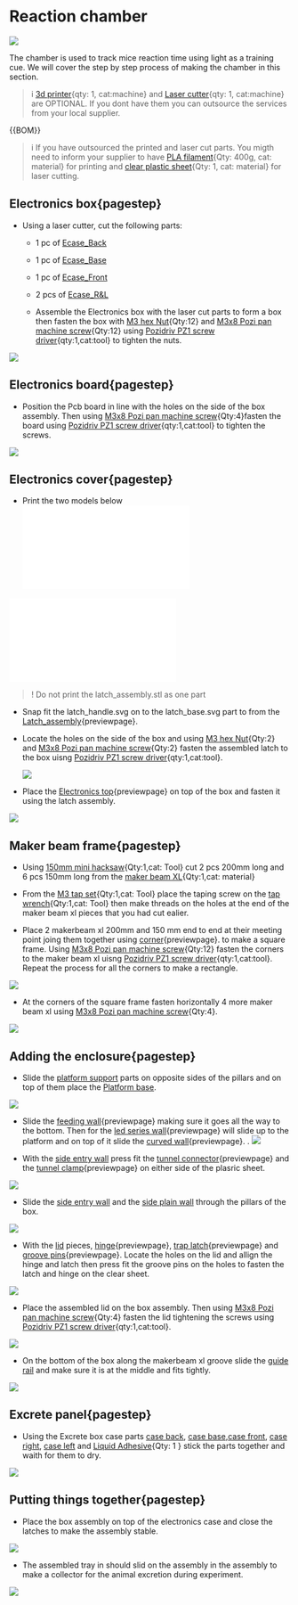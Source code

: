 [3d printer]:Parts.yaml#3dprinter
[Laser cutter]:Parts.yaml#Lasercutter
[PLA filament]:Parts.yaml#PLAfilament
[clear plastic sheet]:Parts.yaml#ClearSheet
[maker beam XL]:Parts.yaml#MakerBeamXL
[150mm mini hacksaw]:Parts.yaml#Hacksaw
[M3 tap set]:Parts.yaml#M3tapset
[tap wrench]:Parts.yaml#Tapwrench
[2mm Hex key]:Parts.yaml#2mmHexkey
[Pozidriv PZ1 screw driver]:Parts.yaml#PozidrivPZ1
[M3x8 Pozi pan machine screw]:Parts.yaml#M3X12mmPozipanscrews
[M3 hex Nut]:Parts.yaml#M3hexnut
[Liquid Adhesive]:Parts.yaml#Adhesive


# Reaction chamber
![](images/Ass_full.PNG)

The chamber is used to track mice reaction time using light as a training cue. We will cover the step by step process of making the chamber in this section. 
>i [3d printer]{qty: 1, cat:machine} and  [Laser cutter]{qty: 1, cat:machine}  are OPTIONAL. If you dont have them you can outsource the services from your local supplier. 

{{BOM}}

>i If you have outsourced the printed and laser cut parts.  You migth need to inform your supplier to have  [PLA filament]{Qty: 400g, cat: material} for printing and [clear plastic sheet]{Qty: 1, cat: material} for laser cutting.


## Electronics box{pagestep}
 + Using a laser cutter, cut the following parts:
     + 1 pc of [Ecase_Back](models/Ecase_Back.svg)
     + 1 pc of [Ecase_Base](models/Ecase_Base.svg)
     + 1 pc of [Ecase_Front](models/Ecase_Front.svg)
     +  2 pcs of [Ecase_R&L](models/Ecase_RnL.svg)

   + Assemble the Electronics box with the laser cut parts to form a box then fasten the box with [M3 hex Nut]{Qty:12} and  [M3x8 Pozi pan machine screw]{Qty:12} using [Pozidriv PZ1 screw driver]{qty:1,cat:tool} to tighten the nuts.

![](images/Electronics_base.PNG)

## Electronics board{pagestep}

   + Position the Pcb board in line with the holes on the side of the box assembly. Then using  [M3x8 Pozi pan machine screw]{Qty:4}fasten the board using  [Pozidriv PZ1 screw driver]{qty:1,cat:tool} to tighten the screws.

![](images/Electronics_base1.PNG)

## Electronics cover{pagestep}

  + Print the two models below
![](models/Latch_handle.stl) 

![](models/Latch_base.stl)

>! Do not print the latch_assembly.stl as one part 

   + Snap fit the latch_handle.svg on to the latch_base.svg part to from the [Latch_assembly](models/Latch_assembly.stl){previewpage}.


 + Locate the holes on the side of the box and using [M3 hex Nut]{Qty:2} and [M3x8 Pozi pan machine screw]{Qty:2} fasten the assembled latch to the box uisng [Pozidriv PZ1 screw driver]{qty:1,cat:tool}.   

   ![](images/Electronics_base2.PNG)

 + Place the [Electronics top](models/Electronics_top.stl){previewpage} on top of the box and fasten it using the latch assembly.

![](images/Electronics_base3.PNG)

## Maker beam frame{pagestep}

 + Using [150mm mini hacksaw]{Qty:1,cat: Tool} cut 2 pcs 200mm long and 6 pcs 150mm long from the [maker beam XL]{Qty:1,cat: material}
 
  + From the [M3 tap set]{Qty:1,cat: Tool} place the taping screw on the [tap wrench]{Qty:1,cat: Tool} then make threads on the holes at the end of the maker beam xl pieces that you had cut ealier. 

  + Place 2 makerbeam xl 200mm and 150 mm end to end at their meeting point joing them together using [corner](models/corner.stl){previewpage}. to make a square frame. Using [M3x8 Pozi pan machine screw]{Qty:12} fasten the corners to the maker beam xl uisng [Pozidriv PZ1 screw driver]{qty:1,cat:tool}. Repeat the process for all the corners to make a rectangle.

  ![](images/Maker_base.PNG)

  + At the corners of the square frame fasten horizontally 4 more maker beam xl using [M3x8 Pozi pan machine screw]{Qty:4}.  

![](images/Maker_base1.PNG)

## Adding the enclosure{pagestep}

 + Slide the [platform support](models/Platform_support.svg) parts on opposite sides of the pillars and on top of them place the [Platform base](models/Platform_base.svg).

![](images/Maker_base2.PNG)

 + Slide the [feeding wall](models/Feeding_wall.stl){previewpage} making sure it goes all the way to the bottom. Then for the [led series wall](models/Led_series_wall.stl){previewpage} will slide up to the platform and on top of it slide the [curved wall](models/Curved_wall.stl){previewpage}.
.
![](images/Maker_base3.PNG)

+ With the [side entry wall](models/Side_entry_wall.svg) press fit the [tunnel connector](models/Tunnel_connector.stl){previewpage} and the [tunnel clamp](models/Tunnel_clamp.stl){previewpage} on either side of the plasric sheet.

![](images/Side_entry_wall.PNG)

+ Slide the [side entry wall](models/Side_entry_wall.svg) and the [side plain wall](models/Side_plain_wall.svg) through the pillars of the box.

![](images/Maker_base4.PNG)

+ With the [lid](models/Lid.svg) pieces, [hinge](models/Hinge.stl){previewpage}, [trap latch](models/Trap_latch.stl){previewpage} and [groove pins](models/Grooved_pin.stl){previewpage}. Locate the holes on the lid and allign the hinge and latch then press fit the groove pins on the holes to fasten the latch and hinge on the clear sheet.

![](images/Lid_assembly.PNG)

+ Place the assembled lid on the box assembly. Then using [M3x8 Pozi pan machine screw]{Qty:4} fasten the lid tightening the screws using [Pozidriv PZ1 screw driver]{qty:1,cat:tool}.  

![](images/Maker_base5.PNG)

+ On the bottom of the box along the makerbeam xl groove slide the [guide rail](models/Guide_rail.svg) and make sure it is at the middle and fits tightly.

![](images/Maker_base6.PNG)

## Excrete panel{pagestep}

+ Using the Excrete box case parts [case back](models/Excrete_panel_RnL.svg), [case base](models/Excrete_panel_base.svg),[case front](models/Excrete_panel_RnL.svg), [case right](models/Excrete_panel_FnB.svg), [case left](models/Excrete_panel_FnB.svg) and [Liquid Adhesive]{Qty: 1 } stick the parts together and waith for them to dry.

![](images/Excrete_panel.PNG)

## Putting things together{pagestep}

+ Place the box assembly on top of the electronics case and close the latches to make the assembly stable.

![](images/Ass1.PNG)




+ The assembled tray in should slid on the assembly in the assembly to make a collector for the animal excretion during experiment.

![](images/Ass_full.PNG)





